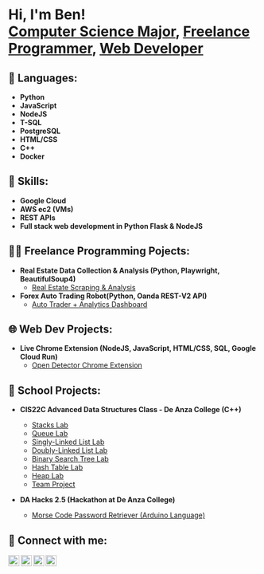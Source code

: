<h1>Hi, I'm Ben! <br/><a href="https://www.linkedin.com/in/ben-katzir-332b54266/">Computer Science Major</a>, <a href="https://github.com/benkatzir">Freelance Programmer</a>, <a href="https://www.linkedin.com/in/ben-katzir-332b54266/">Web Developer</a></h1>

<h2>📙 Languages:</h2>

- <b>Python</b>
- <b>JavaScript</b>
- <b>NodeJS</b>
- <b>T-SQL</b>
- <b>PostgreSQL</b>
- <b>HTML/CSS</b>
- <b>C++</b>
- <b>Docker</b>

<h2>🚀 Skills:</h2>

- <b>Google Cloud</b>
- <b>AWS ec2 (VMs)</b>
- <b>REST APIs</b>
- <b>Full stack web development in Python Flask & NodeJS</b>

<h2>👨‍💻 Freelance Programming Pojects:</h2>

- <b>Real Estate Data Collection & Analysis (Python, Playwright, BeautifulSoup4)</b>
  - [Real Estate Scraping & Analysis](https://github.com/benkatzir/all_scraper_1.6)
- <b>Forex Auto Trading Robot(Python, Oanda REST-V2 API)</b>
  - [Auto Trader + Analytics Dashboard](https://github.com/benkatzir/Auto-Trader-Analytics-Dashboard)

<h2>🌐 Web Dev Projects:</h2>

- <b>Live Chrome Extension (NodeJS, JavaScript, HTML/CSS, SQL, Google Cloud Run)</b>
  - [Open Detector Chrome Extension](https://chromewebstore.google.com/detail/open-detector/kfbhbadnhmadlkbmbgdfkmdhojfdaeaf?authuser=1&hl=en)

<h2>🏫 School Projects:</h2>

- <b>CIS22C Advanced Data Structures Class - De Anza College (C++)</b>
  - [Stacks Lab](https://github.com/benkatzir/CIS22C/tree/main/3.12%20Lab%20Stacks%204%20-%20max%20(Stack%20ADT))
  - [Queue Lab](https://github.com/benkatzir/CIS22C/tree/main/4.7.1%20Lab%20Queues%204%20(Queue%20ADT))
  - [Singly-Linked List Lab](https://github.com/benkatzir/CIS22C/tree/main/6.10.1%20Lab%20Singly-Linked%20Lists%20(Park))
  - [Doubly-Linked List Lab](https://github.com/benkatzir/CIS22C/tree/main/6.23.1%20Lab%20Doubly-Linked%20Lists%20(Park)%20-%20Templates)
  - [Binary Search Tree Lab](https://github.com/benkatzir/CIS22C/tree/main/8.14.1%20Lab%20BT%20---%20BST%20ADT%20(Park))
  - [Hash Table Lab](https://github.com/benkatzir/CIS22C/tree/main/9.14.1%20Lab%20Hash%20ADT)
  - [Heap Lab](https://github.com/benkatzir/CIS22C/tree/main/10.10.1%20Lab%20%20Heap%20ADT)
  - [Team Project](https://github.com/benkatzir/CIS22C/tree/main/22c_group_project)

- <b>DA Hacks 2.5 (Hackathon at De Anza College)</b>
  - [Morse Code Password Retriever (Arduino Language)](https://github.com/benkatzir/Morse-Password-Retriever)
  

<h2> 🤳 Connect with me:</h2>

[<img align="left" alt="BenKatzir | Twitter" width="22px" src="https://cdn.jsdelivr.net/npm/simple-icons@v3/icons/twitter.svg" />][twitter]
[<img align="left" alt="BenKatzir | LinkedIn" width="22px" src="https://cdn.jsdelivr.net/npm/simple-icons@v3/icons/linkedin.svg" />][linkedin]
[<img align="left" alt="BenKatzir | Instagram" width="22px" src="https://cdn.jsdelivr.net/npm/simple-icons@v3/icons/instagram.svg" />][instagram]
[<img align="left" alt="BenKatzir | Email" width="22px" src="https://cdn.jsdelivr.net/npm/simple-icons@3.13.0/icons/gmail.svg" />][email]

[twitter]: https://twitter.com/BenKatzir
[instagram]: https://www.instagram.com/_benkatzir/
[linkedin]: https://linkedin.com/in/ben-katzir-332b54266/
[email]: mailto:benkatzir1488@gmail.com
